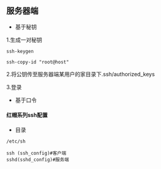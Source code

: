 ## 服务器端

* 基于秘钥

1.生成一对秘钥

```shell
ssh-keygen 

ssh-copy-id "root@host"
```

2.将公钥传至服务器端某用户的家目录下.ssh/authorized\_keys

3.登录

* 基于口令

#### 红帽系列ssh配置

* 目录

```shell
/etc/sh

ssh (ssh_config)#客户端
sshd(sshd_config)#服务端
```




